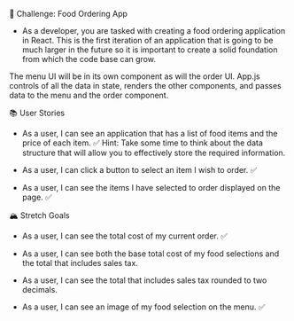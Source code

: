 🌮 Challenge: Food Ordering App

- As a developer, you are tasked with creating a food ordering application in React. This is the first iteration of an application that is going to be much larger in the future so it is important to create a solid foundation from which the code base can grow.

The menu UI will be in its own component as will the order UI. App.js controls of all the data in state, renders the other components, and passes data to the menu and the order component.

📚 User Stories
- As a user, I can see an application that has a list of food items and the price of each item. ✅
Hint: Take some time to think about the data structure that will allow you to effectively store the required information.

- As a user, I can click a button to select an item I wish to order.
✅
- As a user, I can see the items I have selected to order displayed on the page. ✅

🏔 Stretch Goals
- As a user, I can see the total cost of my current order. ✅

- As a user, I can see both the base total cost of my food selections and the total that includes sales tax.

- As a user, I can see the total that includes sales tax rounded to two decimals.

- As a user, I can see an image of my food selection on the menu. ✅